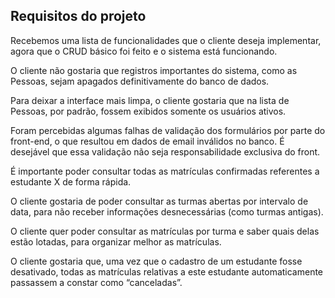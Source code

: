 ## Requisitos do projeto

Recebemos uma lista de funcionalidades que o cliente deseja implementar, agora que o CRUD básico foi feito e o sistema está funcionando.

O cliente não gostaria que registros importantes do sistema, como as Pessoas, sejam apagados definitivamente do banco de dados.

Para deixar a interface mais limpa, o cliente gostaria que na lista de Pessoas, por padrão, fossem exibidos somente os usuários ativos.

Foram percebidas algumas falhas de validação dos formulários por parte do front-end, o que resultou em dados de email inválidos no banco. É desejável que essa validação não seja responsabilidade exclusiva do front.

É importante poder consultar todas as matrículas confirmadas referentes a estudante X de forma rápida.

O cliente gostaria de poder consultar as turmas abertas por intervalo de data, para não receber informações desnecessárias (como turmas antigas).

O cliente quer poder consultar as matrículas por turma e saber quais delas estão lotadas, para organizar melhor as matrículas.

O cliente gostaria que, uma vez que o cadastro de um estudante fosse desativado, todas as matrículas relativas a este estudante automaticamente passassem a constar como “canceladas”.

